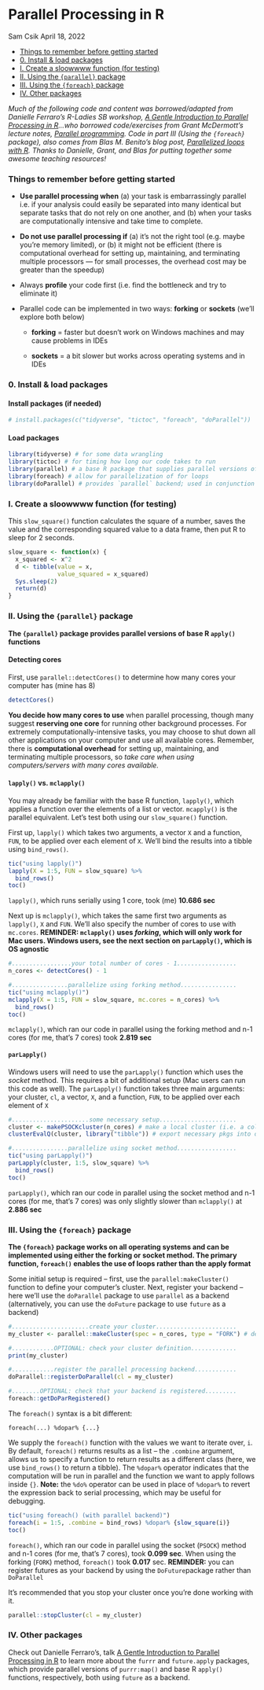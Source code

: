 Parallel Processing in R
================
Sam Csik
April 18, 2022

-   [Things to remember before getting
    started](#things-to-remember-before-getting-started)
-   [0. Install & load packages](#0-install--load-packages)
-   [I. Create a sloowwww function (for
    testing)](#i-create-a-sloowwww-function-for-testing)
-   [II. Using the `{parallel}` package](#ii-using-the-parallel-package)
-   [III. Using the `{foreach}` package](#iii-using-the-foreach-package)
-   [IV. Other packages](#iv-other-packages)

*Much of the following code and content was borrowed/adapted from
Danielle Ferraro’s R-Ladies SB workshop, [A Gentle Introduction to
Parallel Processing in
R](https://danielleferraro.github.io/rladies-sb-parallel/#1)…who
borrowed code/exercises from Grant McDermott’s lecture notes, [Parallel
programming](https://raw.githack.com/uo-ec607/lectures/master/12-parallel/12-parallel.html).
Code in part III (Using the `{foreach}` package), also comes from Blas
M. Benito’s blog post, [Parallelized loops with
R](https://www.blasbenito.com/post/02_parallelizing_loops_with_r/).
Thanks to Danielle, Grant, and Blas for putting together some awesome
teaching resources!*

### Things to remember before getting started

-   **Use parallel processing when** (a) your task is embarrassingly
    parallel i.e. if your analysis could easily be separated into many
    identical but separate tasks that do not rely on one another,
    and (b) when your tasks are computationally intensive and take time
    to complete.

-   **Do not use parallel processing if** (a) it’s not the right tool
    (e.g. maybe you’re memory limited), or (b) it might not be efficient
    (there is computational overhead for setting up, maintaining, and
    terminating multiple processors — for small processes, the overhead
    cost may be greater than the speedup)

-   Always **profile** your code first (i.e. find the bottleneck and try
    to eliminate it)

-   Parallel code can be implemented in two ways: **forking** or
    **sockets** (we’ll explore both below)

    -   **forking** = faster but doesn’t work on Windows machines and
        may cause problems in IDEs

    -   **sockets** = a bit slower but works across operating systems
        and in IDEs

### 0. Install & load packages

#### Install packages (if needed)

``` r
# install.packages(c("tidyverse", "tictoc", "foreach", "doParallel"))
```

#### Load packages

``` r
library(tidyverse) # for some data wrangling
library(tictoc) # for timing how long our code takes to run
library(parallel) # a base R package that supplies parallel versions of the `apply` functions
library(foreach) # allow for parallelization of for loops
library(doParallel) # provides `parallel` backend; used in conjunction with `foreach`; `{doFuture}` provides the futures backend
```

### I. Create a sloowwww function (for testing)

This `slow_square()` function calculates the square of a number, saves
the value and the corresponding squared value to a data frame, then put
R to sleep for 2 seconds.

``` r
slow_square <- function(x) {
  x_squared <- x^2 
  d <- tibble(value = x, 
              value_squared = x_squared)
  Sys.sleep(2)
  return(d)
}
```

### II. Using the `{parallel}` package

**The `{parallel}` package provides parallel versions of base R
`apply()` functions**

#### Detecting cores

First, use `parallel::detectCores()` to determine how many cores your
computer has (mine has 8)

``` r
detectCores()
```

**You decide how many cores to use** when parallel processing, though
many suggest **reserving one core** for running other background
processes. For extremely computationally-intensive tasks, you may choose
to shut down all other applications on your computer and use all
available cores. Remember, there is **computational overhead** for
setting up, maintaining, and terminating multiple processors, so *take
care when using computers/servers with many cores available.*

#### `lapply()` vs. `mclapply()`

You may already be familiar with the base R function, `lapply()`, which
applies a function over the elements of a list or vector. `mcapply()` is
the parallel equivalent. Let’s test both using our `slow_square()`
function.

First up, `lapply()` which takes two arguments, a vector `X` and a
function, `FUN`, to be applied over each element of `X`. We’ll bind the
results into a tibble using `bind_rows()`.

``` r
tic("using lapply()")
lapply(X = 1:5, FUN = slow_square) %>% 
  bind_rows()
toc()
```

`lapply()`, which runs serially using 1 core, took (me) **10.686 sec**

Next up is `mclapply()`, which takes the same first two arguments as
`lapply()`, `X` and `FUN`. We’ll also specify the number of cores to use
with `mc.cores`. **REMINDER: `mclapply()` uses *forking*, which will
only work for Mac users. Windows users, see the next section on
`parLapply()`, which is OS agnostic**

``` r
#.................your total number of cores - 1.................
n_cores <- detectCores() - 1 

#................parallelize using forking method................
tic("using mclapply()")
mclapply(X = 1:5, FUN = slow_square, mc.cores = n_cores) %>% 
  bind_rows()
toc()
```

`mclapply()`, which ran our code in parallel using the forking method
and n-1 cores (for me, that’s 7 cores) took **2.819 sec**

#### `parLapply()`

Windows users will need to use the `parLapply()` function which uses the
*socket* method. This requires a bit of additional setup (Mac users can
run this code as well). The `parLapply()` function takes three main
arguments: your cluster, `cl`, a vector, `X`, and a function, `FUN`, to
be applied over each element of `X`

``` r
#......................some necessary setup......................
cluster <- makePSOCKcluster(n_cores) # make a local cluster (i.e. a collection of cores on our computer)
clusterEvalQ(cluster, library("tibble")) # export necessary pkgs into our cluster 

#................parallelize using socket method.................
tic("using parLapply()")
parLapply(cluster, 1:5, slow_square) %>% 
  bind_rows()
toc()
```

`parLapply()`, which ran our code in parallel using the socket method
and n-1 cores (for me, that’s 7 cores) was only slightly slower than
`mclapply()` at **2.886 sec**

### III. Using the `{foreach}` package

**The `{foreach}` package works on all operating systems and can be
implemented using either the forking or socket method. The primary
function, `foreach()` enables the use of loops rather than the apply
format**

Some initial setup is required – first, use the `parallel:makeCluster()`
function to define your computer’s cluster. Next, register your backend
– here we’ll use the `doParallel` package to use `parallel` as a backend
(alternatively, you can use the `doFuture` package to use `future` as a
backend)

``` r
#......................create your cluster.......................
my_cluster <- parallel::makeCluster(spec = n_cores, type = "FORK") # default type = "PSOCK"; alt = "FORK"

#............OPTIONAL: check your cluster definition.............
print(my_cluster)

#............register the parallel processing backend............
doParallel::registerDoParallel(cl = my_cluster)

#........OPTIONAL: check that your backend is registered.........
foreach::getDoParRegistered()
```

The `foreach()` syntax is a bit different:

`foreach(...) %dopar% {...}`

We supply the `foreach()` function with the values we want to iterate
over, `i`. By default, `foreach()` returns results as a list – the
`.combine` argument, allows us to specify a function to return results
as a different class (here, we use `bind_rows()` to return a tibble).
The `%dopar%` operator indicates that the computation will be run in
parallel and the function we want to apply follows inside `{}`.
**Note:** the `%do%` operator can be used in place of `%dopar%` to
revert the expression back to serial processing, which may be useful for
debugging.

``` r
tic("using foreach() (with parallel backend)")
foreach(i = 1:5, .combine = bind_rows) %dopar% {slow_square(i)}
toc()
```

`foreach()`, which ran our code in parallel using the socket (`PSOCK`)
method and n-1 cores (for me, that’s 7 cores), took **0.099 sec**. When
using the forking (`FORK`) method, `foreach()` took **0.017**
sec. **REMINDER:** you can register futures as your backend by using the
`DoFuture`package rather than `DoParallel`

It’s recommended that you stop your cluster once you’re done working
with it.

``` r
parallel::stopCluster(cl = my_cluster)
```

### IV. Other packages

Check out Danielle Ferraro’s, talk [A Gentle Introduction to Parallel
Processing in
R](https://danielleferraro.github.io/rladies-sb-parallel/#1) to learn
more about the `furrr` and `future.apply` packages, which provide
parallel versions of `purrr:map()` and base R `apply()` functions,
respectively, both using `future` as a backend.
